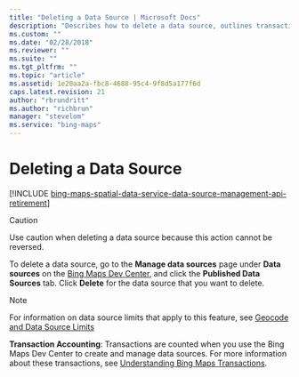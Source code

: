 ```yaml
---
title: "Deleting a Data Source | Microsoft Docs"
description: "Describes how to delete a data source, outlines transaction accounting, and provides a reference for understanding Bing Maps transactions."
ms.custom: ""
ms.date: "02/28/2018"
ms.reviewer: ""
ms.suite: ""
ms.tgt_pltfrm: ""
ms.topic: "article"
ms.assetid: 1e20aa2a-fbc8-4688-95c4-9f8d5a177f6d
caps.latest.revision: 21
author: "rbrundritt"
ms.author: "richbrun"
manager: "stevelom"
ms.service: "bing-maps"
---
```


# Deleting a Data Source

[!INCLUDE [bing-maps-spatial-data-service-data-source-management-api-retirement](../../includes/bing-maps-spatial-data-service-data-source-management-api-retirement.md)]

> [!CAUTION]
>  Use caution when deleting a data source because this action cannot be reversed.  
  
 To delete a data source, go to the **Manage data sources** page under **Data sources** on the [Bing Maps Dev Center](https://www.bingmapsportal.com), and click the **Published Data Sources** tab. Click **Delete** for the data source that you want to delete.  
  
> [!NOTE]
>  For information on data source limits that apply to this feature, see [Geocode and Data Source Limits](../../../spatial-data-services/geocode-and-data-source-limits.md)  
  
 **Transaction Accounting**: Transactions are counted when you use the Bing Maps Dev Center to create and manage data sources. For more information about these transactions, see [Understanding Bing Maps Transactions](../understanding-bing-maps-transactions.md).